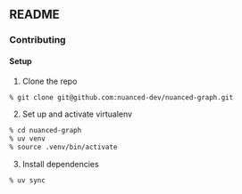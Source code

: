 ## README

### Contributing

#### Setup

1. Clone the repo

```bash
% git clone git@github.com:nuanced-dev/nuanced-graph.git
```

2. Set up and activate virtualenv

```bash
% cd nuanced-graph
% uv venv
% source .venv/bin/activate
```

3. Install dependencies

```bash
% uv sync
```
